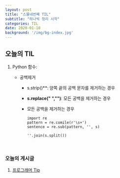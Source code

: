 ```yaml
---
layout: post
title: "스물네번째 TIL"
subtitle: "하나씩 정리 시작"
categories: TIL
date: 2020-01-10
background: '/img/bg-index.jpg'
---
```


## 오늘의 TIL

1. Python 함수:

   - 공백제거

     - s.strip()**: 양쪽 끝의 공백 문자를 제거하는 경우

     - **s.replace(" ","")**: 모든 공백을 제거하는 경우

     - 모든 공백을 제거하는 경우

       ```
       import re
       pattern = re.comile(r'\s+')
       sentence = re.sub(pattern, '', s)
       ```

       ```
       ''.join(s.split())
       ```

<br>

### 오늘의 게시글

1. [프로그래머 Tip][https://2min0r.github.io/til/2020/01/11/programmers.html]

[https://2min0r.github.io/til/2020/01/11/programmers.html]: https://2min0r.github.io/til/2020/01/11/programmers.html